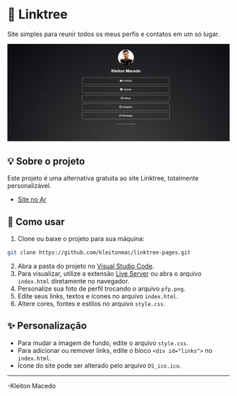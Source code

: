 # 🌲 Linktree

Site simples para reunir todos os meus perfis e contatos em um só lugar.

![screenshot](image.png)

## 💡 Sobre o projeto

Este projeto é uma alternativa gratuita ao site Linktree, totalmente personalizável.

- [Site no Ar](https://kleiton-linktree.vercel.app//)

## 🚀 Como usar

1. Clone ou baixe o projeto para sua máquina:
```bash
git clone https://github.com/kleitonmac/linktree-pages.git
```
2. Abra a pasta do projeto no [Visual Studio Code](https://code.visualstudio.com/).
3. Para visualizar, utilize a extensão [Live Server](https://marketplace.visualstudio.com/items?itemName=ritwickdey.LiveServer) ou abra o arquivo `index.html` diretamente no navegador.
4. Personalize sua foto de perfil trocando o arquivo `pfp.png`.
5. Edite seus links, textos e ícones no arquivo `index.html`.
6. Altere cores, fontes e estilos no arquivo `style.css`.

## ✨ Personalização
- Para mudar a imagem de fundo, edite o arquivo `style.css`.
- Para adicionar ou remover links, edite o bloco `<div id="links">` no `index.html`.
- Ícone do site pode ser alterado pelo arquivo `DS_ico.ico`.

---

-Kleiton Macedo
